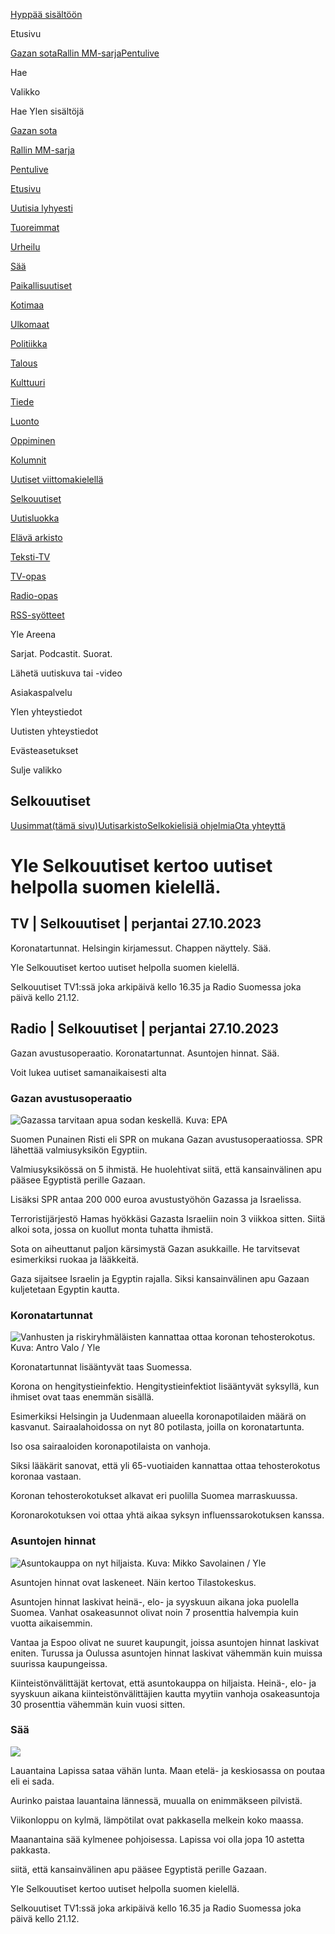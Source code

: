 [<span class="Buttonstyles__TextWrapper-sc-17sr1bx-7 kWJvkV yds-button__content">Hyppää
sisältöön</span>](#yle__contentAnchor)

Etusivu

[Gazan sota](/a/74-20054074)[Rallin
MM-sarja](/a/74-20057001)[Pentulive](/a/74-20051121)

[](https://haku.yle.fi)

Hae

Valikko

Hae Ylen sisältöjä

[Gazan sota](/a/74-20054074)

[Rallin MM-sarja](/a/74-20057001)

[Pentulive](/a/74-20051121)

[Etusivu](/)

[Uutisia lyhyesti](/uutiset)

[Tuoreimmat](/uutiset/tuoreimmat)

[Urheilu](/urheilu)

[Sää](/saa)

[Paikallisuutiset](/uutiset/paikallisuutiset)

[Kotimaa](/uutiset/18-34837)

[Ulkomaat](/uutiset/18-34953)

[Politiikka](/uutiset/18-220306)

[Talous](/uutiset/18-204933)

[Kulttuuri](/kulttuuri)

[Tiede](/tiede)

[Luonto](/luonto)

[Oppiminen](https://yle.fi/oppiminen)

[Kolumnit](/uutiset/18-215844)

[Uutiset viittomakielellä](https://areena.yle.fi/1-3253227)

[Selkouutiset](/selkouutiset)

[Uutisluokka](/uutisluokka)

[Elävä arkisto](https://yle.fi/aihe/elava-arkisto)

[Teksti-TV](https://yle.fi/aihe/tekstitv)

[TV-opas](https://areena.yle.fi/tv/opas)

[Radio-opas](https://areena.yle.fi/podcastit/opas)

[RSS-syötteet](/uutiset/rss)

Yle Areena

Sarjat. Podcastit. Suorat.

Lähetä uutiskuva tai -video

Asiakaspalvelu

Ylen yhteystiedot

Uutisten yhteystiedot

Evästeasetukset

Sulje valikko

[](/selkouutiset)

## Selkouutiset

[Uusimmat<span class="sr-only">(tämä
sivu)</span>](/selkouutiset)[Uutisarkisto](/selkouutiset/arkisto)[Selkokielisiä
ohjelmia](/selkouutiset/selkokielisia-ohjelmia)[Ota
yhteyttä](/a/74-20024902)

# Yle Selkouutiset kertoo uutiset helpolla suomen kielellä.

## TV | Selkouutiset | perjantai 27.10.2023

Koro­na­tar­tunnat. Helsingin kirjamessut. Chappen näyttely. Sää.

Yle Selkouutiset kertoo uutiset helpolla suomen kielellä.

Selkouutiset TV1:ssä joka arkipäivä kello 16.35 ja Radio Suomessa joka
päivä kello 21.12.

## Radio | Selkouutiset | perjantai 27.10.2023

Gazan avustusoperaatio. Koronatartunnat. Asuntojen hinnat. Sää.

Voit lukea uutiset samanaikaisesti alta

### Gazan avustusoperaatio

![Gazassa tarvitaan apua sodan keskellä. Kuva:
EPA](https://images.cdn.yle.fi/image/upload/c_crop,h_3780,w_6720,x_0,y_700/ar_1.7777777777777777,c_fill,g_faces,h_675,w_1200/dpr_1.0/q_auto:eco/f_auto/fl_lossy/v1698396491/39-1192101653b784c2d563)

Suomen Punainen Risti eli SPR on mukana Gazan avustusoperaatiossa. SPR
lähettää valmiusyksikön Egyptiin.

Valmiusyksikössä on 5 ihmistä. He huolehtivat siitä, että kansainvälinen
apu pääsee Egyptistä perille Gazaan.

Lisäksi SPR antaa 200 000 euroa avustustyöhön Gazassa ja Israelissa.

Terroristijärjestö Hamas hyökkäsi Gazasta Israeliin noin 3 viikkoa
sitten. Siitä alkoi sota, jossa on kuollut monta tuhatta ihmistä.

Sota on aiheuttanut paljon kärsimystä Gazan asukkaille. He tarvitsevat
esimerkiksi ruokaa ja lääkkeitä.

Gaza sijaitsee Israelin ja Egyptin rajalla. Siksi kansainvälinen apu
Gazaan kuljetetaan Egyptin kautta.

### Koronatartunnat

![Vanhusten ja riskiryhmäläisten kannattaa ottaa koronan tehosterokotus.
Kuva: Antro Valo /
Yle](https://images.cdn.yle.fi/image/upload/c_crop,h_3510,w_6240,x_0,y_400/ar_1.7777777777777777,c_fill,g_faces,h_675,w_1200/dpr_1.0/q_auto:eco/f_auto/fl_lossy/v1670569792/39-933588623dccc01a881)

Koronatartunnat lisääntyvät taas Suomessa.

Korona on hengitystieinfektio. Hengitystieinfektiot lisääntyvät
syksyllä, kun ihmiset ovat taas enemmän sisällä.

Esimerkiksi Helsingin ja Uudenmaan alueella koronapotilaiden määrä on
kasvanut. Sairaalahoidossa on nyt 80 potilasta, joilla on
koronatartunta.

Iso osa sairaaloiden koronapotilaista on vanhoja.

Siksi lääkärit sanovat, että yli 65-vuotiaiden kannattaa ottaa
tehosterokotus koronaa vastaan.

Koronan tehosterokotukset alkavat eri puolilla Suomea marraskuussa.

Koronarokotuksen voi ottaa yhtä aikaa syksyn influenssarokotuksen
kanssa.

### Asuntojen hinnat

![Asuntokauppa on nyt hiljaista. Kuva: Mikko Savolainen /
Yle](https://images.cdn.yle.fi/image/upload/c_crop,h_3348,w_5952,x_0,y_483/ar_1.7777777777777777,c_fill,g_faces,h_675,w_1200/dpr_1.0/q_auto:eco/f_auto/fl_lossy/v1694415905/39-117017864fea8c7baf74)

Asuntojen hinnat ovat laskeneet. Näin kertoo Tilastokeskus.

Asuntojen hinnat laskivat heinä-, elo- ja syyskuun aikana joka puolella
Suomea. Vanhat osakeasunnot olivat noin 7 prosenttia halvempia kuin
vuotta aikaisemmin.

Vantaa ja Espoo olivat ne suuret kaupungit, joissa asuntojen hinnat
laskivat eniten. Turussa ja Oulussa asuntojen hinnat laskivat vähemmän
kuin muissa suurissa kaupungeissa.

Kiinteistönvälittäjät kertovat, että asuntokauppa on hiljaista. Heinä-,
elo- ja syyskuun aikana kiinteistönvälittäjien kautta myytiin vanhoja
osakeasuntoja 30 prosenttia vähemmän kuin vuosi sitten.

### Sää

![](https://images.cdn.yle.fi/image/upload/c_crop,h_1080,w_1919,x_0,y_0/ar_1.7777777777777777,c_fill,g_faces,h_675,w_1200/dpr_1.0/q_auto:eco/f_auto/fl_lossy/v1698421548/39-1192510653bdb0fbe9af)

Lauantaina Lapissa sataa vähän lunta. Maan etelä- ja keskiosassa on
poutaa eli ei sada.

Aurinko paistaa lauantaina lännessä, muualla on enimmäkseen pilvistä.

Viikonloppu on kylmä, lämpötilat ovat pakkasella melkein koko maassa.

Maanantaina sää kylmenee pohjoisessa. Lapissa voi olla jopa 10 astetta
pakkasta.

siitä, että kansainvälinen apu pääsee Egyptistä perille Gazaan.

Yle Selkouutiset kertoo uutiset helpolla suomen kielellä.

Selkouutiset TV1:ssä joka arkipäivä kello 16.35 ja Radio Suomessa joka
päivä kello 21.12.

